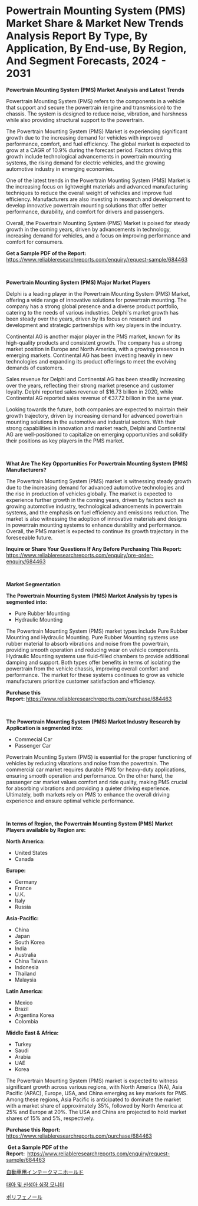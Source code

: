 <p><h1>Powertrain Mounting System (PMS) Market Share & Market New Trends Analysis Report By Type, By Application, By End-use, By Region, And Segment Forecasts, 2024 - 2031</h1></p><p><strong>Powertrain Mounting System (PMS) Market Analysis and Latest Trends</strong></p>
<p><p>Powertrain Mounting System (PMS) refers to the components in a vehicle that support and secure the powertrain (engine and transmission) to the chassis. The system is designed to reduce noise, vibration, and harshness while also providing structural support to the powertrain.</p><p>The Powertrain Mounting System (PMS) Market is experiencing significant growth due to the increasing demand for vehicles with improved performance, comfort, and fuel efficiency. The global market is expected to grow at a CAGR of 10.9% during the forecast period. Factors driving this growth include technological advancements in powertrain mounting systems, the rising demand for electric vehicles, and the growing automotive industry in emerging economies.</p><p>One of the latest trends in the Powertrain Mounting System (PMS) Market is the increasing focus on lightweight materials and advanced manufacturing techniques to reduce the overall weight of vehicles and improve fuel efficiency. Manufacturers are also investing in research and development to develop innovative powertrain mounting solutions that offer better performance, durability, and comfort for drivers and passengers.</p><p>Overall, the Powertrain Mounting System (PMS) Market is poised for steady growth in the coming years, driven by advancements in technology, increasing demand for vehicles, and a focus on improving performance and comfort for consumers.</p></p>
<p><strong>Get a Sample PDF of the Report:&nbsp;</strong> <a href="https://www.reliableresearchreports.com/enquiry/request-sample/684463">https://www.reliableresearchreports.com/enquiry/request-sample/684463</a></p>
<p>&nbsp;</p>
<p><strong>Powertrain Mounting System (PMS) Major Market Players</strong></p>
<p><p>Delphi is a leading player in the Powertrain Mounting System (PMS) Market, offering a wide range of innovative solutions for powertrain mounting. The company has a strong global presence and a diverse product portfolio, catering to the needs of various industries. Delphi's market growth has been steady over the years, driven by its focus on research and development and strategic partnerships with key players in the industry.</p><p>Continental AG is another major player in the PMS market, known for its high-quality products and consistent growth. The company has a strong market position in Europe and North America, with a growing presence in emerging markets. Continental AG has been investing heavily in new technologies and expanding its product offerings to meet the evolving demands of customers.</p><p>Sales revenue for Delphi and Continental AG has been steadily increasing over the years, reflecting their strong market presence and customer loyalty. Delphi reported sales revenue of $16.73 billion in 2020, while Continental AG reported sales revenue of €37.72 billion in the same year.</p><p>Looking towards the future, both companies are expected to maintain their growth trajectory, driven by increasing demand for advanced powertrain mounting solutions in the automotive and industrial sectors. With their strong capabilities in innovation and market reach, Delphi and Continental AG are well-positioned to capitalize on emerging opportunities and solidify their positions as key players in the PMS market.</p></p>
<p>&nbsp;</p>
<p><strong>What Are The Key Opportunities For Powertrain Mounting System (PMS) Manufacturers?</strong></p>
<p><p>The Powertrain Mounting System (PMS) market is witnessing steady growth due to the increasing demand for advanced automotive technologies and the rise in production of vehicles globally. The market is expected to experience further growth in the coming years, driven by factors such as growing automotive industry, technological advancements in powertrain systems, and the emphasis on fuel efficiency and emissions reduction. The market is also witnessing the adoption of innovative materials and designs in powertrain mounting systems to enhance durability and performance. Overall, the PMS market is expected to continue its growth trajectory in the foreseeable future.</p></p>
<p><strong>Inquire or Share Your Questions If Any Before Purchasing This Report:</strong> <a href="https://www.reliableresearchreports.com/enquiry/pre-order-enquiry/684463">https://www.reliableresearchreports.com/enquiry/pre-order-enquiry/684463</a></p>
<p>&nbsp;</p>
<p><strong>Market Segmentation</strong></p>
<p><strong>The Powertrain Mounting System (PMS) Market Analysis by types is segmented into:</strong></p>
<p><ul><li>Pure Rubber Mounting</li><li>Hydraulic Mounting</li></ul></p>
<p><p>The Powertrain Mounting System (PMS) market types include Pure Rubber Mounting and Hydraulic Mounting. Pure Rubber Mounting systems use rubber material to absorb vibrations and noise from the powertrain, providing smooth operation and reducing wear on vehicle components. Hydraulic Mounting systems use fluid-filled chambers to provide additional damping and support. Both types offer benefits in terms of isolating the powertrain from the vehicle chassis, improving overall comfort and performance. The market for these systems continues to grow as vehicle manufacturers prioritize customer satisfaction and efficiency.</p></p>
<p><strong>Purchase this Report:&nbsp;</strong><a href="https://www.reliableresearchreports.com/purchase/684463">https://www.reliableresearchreports.com/purchase/684463</a></p>
<p>&nbsp;</p>
<p><strong>The Powertrain Mounting System (PMS) Market Industry Research by Application is segmented into:</strong></p>
<p><ul><li>Commecial Car</li><li>Passenger Car</li></ul></p>
<p><p>Powertrain Mounting System (PMS) is essential for the proper functioning of vehicles by reducing vibrations and noise from the powertrain. The commercial car market requires durable PMS for heavy-duty applications, ensuring smooth operation and performance. On the other hand, the passenger car market values comfort and ride quality, making PMS crucial for absorbing vibrations and providing a quieter driving experience. Ultimately, both markets rely on PMS to enhance the overall driving experience and ensure optimal vehicle performance.</p></p>
<p>&nbsp;</p>
<p><strong>In terms of Region, the Powertrain Mounting System (PMS) Market Players available by Region are:</strong></p>
<p>
    <p> <strong> North America: </strong>
        <ul>
            <li>United States</li>
            <li>Canada</li>
        </ul>
        </p> 
    <p> <strong> Europe: </strong>
        <ul>
            <li>Germany</li>
            <li>France</li>
            <li>U.K.</li>
            <li>Italy</li>
            <li>Russia</li>
        </ul>
        </p> 
    <p> <strong> Asia-Pacific: </strong>
        <ul>
            <li>China</li>
            <li>Japan</li>
            <li>South Korea</li>
            <li>India</li>
            <li>Australia</li>
            <li>China Taiwan</li>
            <li>Indonesia</li>
            <li>Thailand</li>
            <li>Malaysia</li>
        </ul>
        </p> 
    <p> <strong> Latin America: </strong>
        <ul>
            <li>Mexico</li>
            <li>Brazil</li>
            <li>Argentina Korea</li>
            <li>Colombia</li>
        </ul>
        </p> 
    <p> <strong> Middle East & Africa: </strong>
        <ul>
            <li>Turkey</li>
            <li>Saudi</li>
            <li>Arabia</li>
            <li>UAE</li>
            <li>Korea</li>
        </ul>
    </p>
    </p>
<p><p>The Powertrain Mounting System (PMS) market is expected to witness significant growth across various regions, with North America (NA), Asia Pacific (APAC), Europe, USA, and China emerging as key markets for PMS. Among these regions, Asia Pacific is anticipated to dominate the market with a market share of approximately 35%, followed by North America at 25% and Europe at 20%. The USA and China are projected to hold market shares of 15% and 5%, respectively.</p></p>
<p><strong>Purchase this Report: </strong><a href="https://www.reliableresearchreports.com/purchase/684463">https://www.reliableresearchreports.com/purchase/684463</a></p>
<p>&nbsp;<strong>Get a Sample PDF of the Report:&nbsp;&nbsp;</strong><a href="https://www.reliableresearchreports.com/enquiry/request-sample/684463">https://www.reliableresearchreports.com/enquiry/request-sample/684463</a></p>
<p><strong></strong></p>
<p><p><a href="https://medium.com/@angeliabkratze/%E8%87%AA%E5%8B%95%E8%BB%8A%E3%81%AE%E3%82%A4%E3%83%B3%E3%83%86%E3%83%BC%E3%82%AF%E3%83%9E%E3%83%8B%E3%83%95%E3%82%A9%E3%83%BC%E3%83%AB%E3%83%89%E5%B8%82%E5%A0%B4%E3%81%AE%E3%83%A1%E3%83%88%E3%83%AA%E3%82%AF%E3%82%B9%E3%82%92%E3%83%87%E3%82%B3%E3%83%BC%E3%83%89%E3%81%99%E3%82%8B-%E5%B8%82%E5%A0%B4%E3%82%B7%E3%82%A7%E3%82%A2-%E3%83%88%E3%83%AC%E3%83%B3%E3%83%89-%E6%88%90%E9%95%B7%E3%83%91%E3%82%BF%E3%83%BC%E3%83%B3-2b21e359d445">自動車用インテークマニホールド</a></p><p><a href="https://medium.com/@seamusfunk1998/%ED%83%9C%EC%95%84-%EB%B0%8F-%EC%8B%A0%EC%83%9D%EC%95%84-%EC%8B%AC%EC%9E%A5-%EB%AA%A8%EB%8B%88%ED%84%B0-%EC%8B%9C%EC%9E%A5-%EC%A0%90%EC%9C%A0%EC%9C%A8-%EB%B3%80%ED%99%94-%EB%B0%8F-%EC%8B%9C%EC%9E%A5-%EC%84%B1%EC%9E%A5-%ED%8A%B8%EB%A0%8C%EB%93%9C-2024-2031-bccdb1b79dbf">태아 및 신생아 심장 모니터</a></p><p><a href="https://medium.com/@lubmix/%E3%83%9D%E3%83%AA%E3%83%95%E3%82%A7%E3%83%8E%E3%83%BC%E3%83%AB%E5%B8%82%E5%A0%B4%E3%81%AE%E8%A6%8F%E6%A8%A1%E3%81%AF-%E4%B8%96%E7%95%8C%E7%94%A3%E6%A5%AD%E3%81%AB%E3%81%8A%E3%81%91%E3%82%8B%E6%9C%80%E9%81%A9%E3%81%AA%E3%83%9E%E3%83%BC%E3%82%B1%E3%83%86%E3%82%A3%E3%83%B3%E3%82%B0%E3%83%81%E3%83%A3%E3%83%B3%E3%83%8D%E3%83%AB%E3%82%92%E6%98%8E%E3%82%89%E3%81%8B%E3%81%AB%E3%81%97%E3%81%BE%E3%81%99-05a3689fdda6">ポリフェノール</a></p></p>